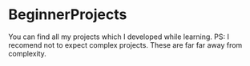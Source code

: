 # BeginnerProjects
You can find all my projects which I developed while learning. 
PS: I recomend not to expect complex projects. These are far far away from complexity.

